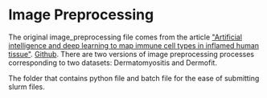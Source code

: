# Image Preprocessing
The original image_preprocessing file comes from the article ["Artificial intelligence and deep learning to map immune cell types in inflamed human tissue"](https://www.sciencedirect.com/science/article/abs/pii/S0022175922000205). [Github](https://github.com/tniewold/Artificial-Intelligence-and-Deep-Learning-to-Map-Immune-Cell-Types-in-Inflamed-Human-Tissue). There are two versions of image preprocessing processes corresponding to two datasets: Dermatomyositis and Dermofit. 


The folder that contains python file and batch file for the ease of submitting slurm files. 

